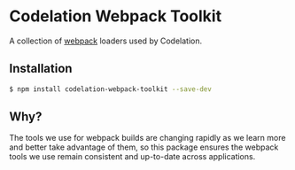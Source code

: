 # Codelation Webpack Toolkit

A collection of [webpack](https://webpack.github.io) loaders used by Codelation.

## Installation

```sh
$ npm install codelation-webpack-toolkit --save-dev
```

## Why?

The tools we use for webpack builds are changing rapidly as we learn more and better take advantage of them,
so this package ensures the webpack tools we use remain consistent and up-to-date across applications.
